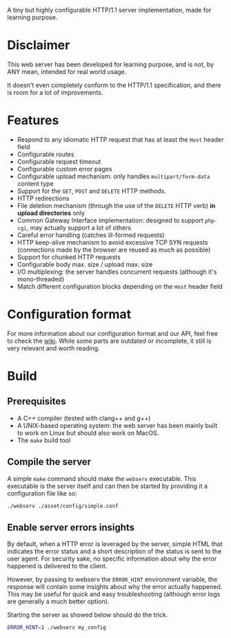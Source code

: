 A tiny but highly configurable HTTP/1.1 server implementation, made for learning purpose.

# Disclaimer

This web server has been developed for learning purpose, and is not, by ANY mean, intended for real world usage.

It doesn't even completely conform to the HTTP/1.1 specification, and there is room for a lot of improvements.

# Features

- Respond to any idiomatic HTTP request that has at least the `Host` header field
- Configurable routes
- Configurable request timeout
- Configurable custom error pages
- Configurable upload mechanism: only handles `multipart/form-data` content type
- Support for the `GET`, `POST` and `DELETE` HTTP methods.
- HTTP redirections
- File deletion mechanism (through the use of the `DELETE` HTTP verb) **in upload directories** only
- Common Gateway Interface implementation: designed to support `php-cgi`, may actually support a lot of others
- Careful error handling (catches ill-formed requests)
- HTTP keep-alive mechanism to avoid excessive TCP SYN requests (connections made by the browser are reused as much as possible)
- Support for chunked HTTP requests
- Configurable body max. size / upload max. size
- I/O multiplexing: the server handles concurrent requests (although it's mono-threaded)
- Match different configuration blocks depending on the `Host` header field

# Configuration format

For more information about our configuration format and our API, feel free to check the [wiki](https://github.com/busshi/webserv/wiki). While some parts are
outdated or incomplete, it still is very relevant and worth reading.

# Build

## Prerequisites

- A C++ compiler (tested with clang++ and g++)
- A UNIX-based operating system: the web server has been mainly built to work on Linux but should also work on MacOS.
- The `make` build tool

## Compile the server

A simple `make` command should make the `webserv` executable. This executable is the server itself and can then
be started by providing it a configuration file like so:

```sh
./webserv ./asset/config/simple.conf
```

## Enable server errors insights

By default, when a HTTP error is leveraged by the server, simple HTML that indicates the error status and a short description of the status is sent to the user agent.
For security sake, no specific information about why the error happened is delivered to the client.

However, by passing to webserv the `ERROR_HINT` environment variable, the response will contain some insights about why the error actually happened.
This may be useful for quick and easy troubleshooting (although error logs are generally a much better option).

Starting the server as showed below should do the trick.

```sh
ERROR_HINT=1 ./webserv my_config
```
